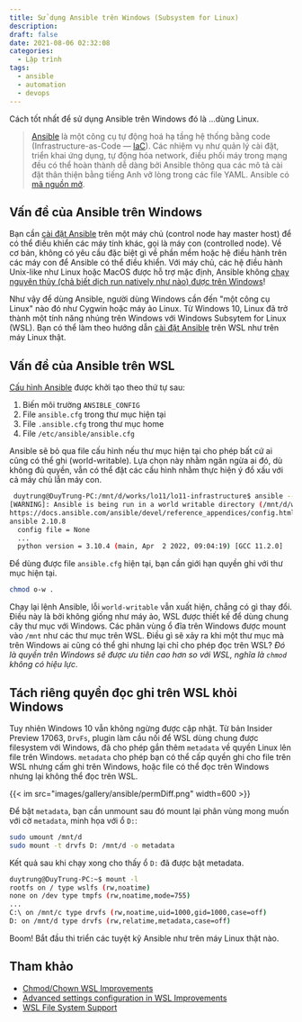 ```yaml
---
title: Sử dụng Ansible trên Windows (Subsystem for Linux)
description:
draft: false
date: 2021-08-06 02:32:08
categories:
  - Lập trình
tags:
  - ansible
  - automation
  - devops
---
```


Cách tốt nhất để sử dụng Ansible trên Windows đó là ...dùng Linux.

<!--more-->

> [Ansible](https://www.ansible.com/) là một công cụ tự động hoá hạ tầng hệ thống bằng code (Infrastructure-as-Code — [IaC](https://phoenixnap.com/blog/infrastructure-as-code-best-practices-tools)). Các nhiệm vụ như quản lý cài đặt, triển khai ứng dụng, tự động hóa network, điều phối máy trong mạng đều có thể hoàn thành dễ dàng bởi Ansible thông qua các mô tả cài đặt thân thiện bằng tiếng Anh vỡ lòng trong các file YAML. Ansible có [mã nguồn mở](https://github.com/ansible/ansible).

## Vấn đề của Ansible trên Windows

Bạn cần [cài đặt Ansible](https://docs.ansible.com/ansible/latest/installation_guide/intro_installation.html) trên một máy chủ (control node hay master host) để có thể điều khiển các máy tính khác, gọi là máy con (controlled node). Về cơ bản, không có yêu cầu đặc biệt gì về phần mềm hoặc hệ điều hành trên các máy con để Ansible có thể điều khiển. Với máy chủ, các hệ điều hành Unix-like như Linux hoặc MacOS được hỗ trợ mặc định, Ansible không [chạy nguyên thủy (chả biết dịch run natively như nào) được trên Windows](https://docs.ansible.com/ansible/latest/user_guide/windows_faq.html#can-ansible-run-on-windows)!

Như vậy để dùng Ansible, người dùng Windows cần đến "một công cụ Linux" nào đó như Cygwin hoặc máy ảo Linux.
Từ Windows 10, Linux đã trở thành một tính năng nhúng trên Windows với Windows Subsytem for Linux (WSL). Bạn có thể làm theo hướng dẫn [cài đặt Ansible]((https://docs.ansible.com/ansible/latest/installation_guide/intro_installation.html)) trên WSL như trên máy Linux thật.

## Vấn đề của Ansible trên WSL

[Cấu hình Ansible](https://docs.ansible.com/ansible/latest/reference_appendices/config.html) được khởi tạo theo thứ tự sau:

1. Biến môi trường `ANSIBLE_CONFIG`
2. File `ansible.cfg` trong thư mục hiện tại
3. File `.ansible.cfg` trong thư mục home
4. File `/etc/ansible/ansible.cfg`

Ansible sẽ bỏ qua file cấu hình nếu thư mục hiện tại cho phép bất cứ ai cũng có thể ghi (world-writable). Lựa chọn này nhằm ngăn ngừa ai đó, dù không đủ quyền, vẫn có thể đặt các cấu hình nhằm thực hiện ý đồ xấu với cả máy chủ lẫn máy con.

```bash
 duytrung@DuyTrung-PC:/mnt/d/works/lo11/lo11-infrastructure$ ansible --version
[WARNING]: Ansible is being run in a world writable directory (/mnt/d/works/my-project), ignoring it as an ansible.cfg source. For more information see
https://docs.ansible.com/ansible/devel/reference_appendices/config.html#cfg-in-world-writable-dir
ansible 2.10.8
  config file = None
  ...
  python version = 3.10.4 (main, Apr  2 2022, 09:04:19) [GCC 11.2.0]
```

Để dùng được file `ansible.cfg` hiện tại, bạn cần giới hạn quyền ghi với thư mục hiện tại.

```bash
chmod o-w .
```

Chạy lại lệnh Ansible, lỗi `world-writable` vẫn xuất hiện, chẳng có gì thay đổi. Điều này là bởi không giống như máy ảo, WSL được thiết kế để dùng chung cây thư mục với Windows. Các phân vùng ổ đĩa trên Windows được mount vào `/mnt` như các thư mục trên WSL. Điều gì sẽ xảy ra khi một thư mục mà trên Windows ai cũng có thể ghi nhưng lại chỉ cho phép đọc trên WSL? _Đó là quyền trên Windows sẽ được ưu tiên cao hơn so với WSL, nghĩa là `chmod` không có hiệu lực_.

## Tách riêng quyền đọc ghi trên WSL khỏi Windows

Tuy nhiên Windows 10 vẫn không ngừng được cập nhật. Từ bản Insider Preview 17063, `DrvFs`, plugin làm cầu nối để WSL dùng chung được filesystem với Windows, đã cho phép gắn thêm `metadata` về quyền Linux lên file trên Windows. `metadata` cho phép bạn có thể cấp quyền ghi cho file trên WSL nhưng cấm ghi trên Windows, hoặc file có thể đọc trên Windows nhưng lại không thể đọc trên WSL.

{{< im src="images/gallery/ansible/permDiff.png" width=600 >}}

Để bật `metadata`, bạn cần unmount sau đó mount lại phân vùng mong muốn với cờ `metadata`, minh họa với ổ `D:`:

```bash
sudo umount /mnt/d
sudo mount -t drvfs D: /mnt/d -o metadata
```

Kết quả sau khi chạy xong cho thấy ổ `D:` đã được bật metadata.

```bash {linenos=table,hl_lines=[6]}
duytrung@DuyTrung-PC:~$ mount -l
rootfs on / type wslfs (rw,noatime)
none on /dev type tmpfs (rw,noatime,mode=755)
...
C:\ on /mnt/c type drvfs (rw,noatime,uid=1000,gid=1000,case=off)
D: on /mnt/d type drvfs (rw,relatime,metadata,case=off)
```

Boom! Bắt đầu thi triển các tuyệt kỹ Ansible như trên máy Linux thật nào.

## Tham khảo

- [Chmod/Chown WSL Improvements](https://devblogs.microsoft.com/commandline/chmod-chown-wsl-improvements/)
- [Advanced settings configuration in WSL Improvements](https://docs.microsoft.com/en-us/windows/wsl/wsl-config)
- [WSL File System Support](https://docs.microsoft.com/vi-vn/archive/blogs/wsl/wsl-file-system-support)
